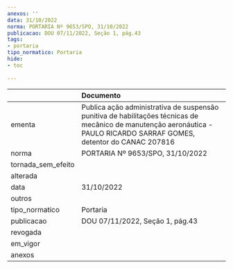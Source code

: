 ```yaml
---
anexos: ''
data: 31/10/2022
norma: PORTARIA Nº 9653/SPO, 31/10/2022
publicacao: DOU 07/11/2022, Seção 1, pág.43
tags:
- portaria
tipo_normatico: Portaria
hide: 
- toc 
 
---
```


|                    | Documento                                                                                                                                                               |
|:-------------------|:------------------------------------------------------------------------------------------------------------------------------------------------------------------------|
| ementa             | Publica ação administrativa de suspensão punitiva de habilitações técnicas de mecânico de manutenção aeronáutica - PAULO RICARDO SARRAF GOMES, detentor do CANAC 207816 |
| norma              | PORTARIA Nº 9653/SPO, 31/10/2022                                                                                                                                        |
| tornada_sem_efeito |                                                                                                                                                                         |
| alterada           |                                                                                                                                                                         |
| data               | 31/10/2022                                                                                                                                                              |
| outros             |                                                                                                                                                                         |
| tipo_normatico     | Portaria                                                                                                                                                                |
| publicacao         | DOU 07/11/2022, Seção 1, pág.43                                                                                                                                         |
| revogada           |                                                                                                                                                                         |
| em_vigor           |                                                                                                                                                                         |
| anexos             |                                                                                                                                                                         |